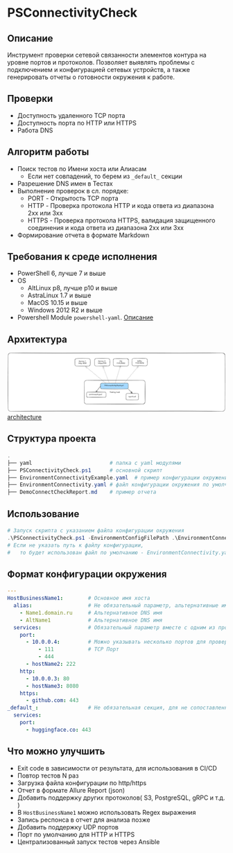 # PSConnectivityCheck

## Описание

Инструмент проверки сетевой связанности элементов контура на уровне портов и протоколов. Позволяет выявлять проблемы с подключением и конфигурацией сетевых устройств, а также генерировать отчеты о готовности окружения к работе.

## Проверки

- Доступность удаленного TCP порта
- Доступность порта по  HTTP или HTTPS
- Работа DNS

## Алгоритм работы

- Поиск тестов по Имени хоста или Алиасам
  - Если нет совпадений, то берем из `_default_` секции
- Разрешение DNS имен в Тестах
- Выполнение проверок в сл. порядке:
  - PORT - Открытость TCP порта
  - HTTP - Проверка протокола HTTP и кода ответа из диапазона 2xx или 3xx
  - HTTPS - Проверка протокола HTTPS, валидация защищенного соединения и кода ответа из диапазона 2xx или 3xx
- Формирование отчета в формате Markdown  

## Требования к среде исполнения

- PowerShell 6, лучше 7 и выше
- OS
  - AltLinux p8, лучше p10 и выше
  - AstraLinux 1.7 и выше
  - MacOS 10.15 и выше
  - Windows 2012 R2 и выше
- Powershell Module `powershell-yaml`. [Описание](yaml/readme.md)

## Архитектура

![architecture](architecture.png)
[architecture](architecture.excalidraw)

## Структура проекта

```powershell
.
├── yaml                         # папка с yaml модулями
├── PSConnectivityCheck.ps1      # основной скрипт
├── EnvironmentConnectivityExample.yaml  # пример конфигурации окружения
├── EnvironmentConnectivity.yaml # файл конфигурации окружения по умолчанию
├── DemoConnectCheckReport.md    # пример отчета
```

## Использование

```powershell
# Запуск скрипта с указанием файла конфигурации окружения
.\PSConnectivityCheck.ps1 -EnvironmentConfigFilePath .\EnvironmentConnectivityExample.yaml
# Если не указать путь к файлу конфигурации, 
#   то будет использован файл по умолчанию - EnvironmentConnectivity.yaml
```

## Формат конфигурации окружения

```yaml
---
HostBusinessName1:        # Основное имя хоста
  alias:                  # Не обязательный параметр, альтернативные имена хоста
    - Name1.domain.ru     # Альтернативное DNS имя
    - AltName1            # Альтернативное DNS имя
  services:               # Обязательный параметр вместе с одним из протоколов
    port:
      - 10.0.0.4:         # Можно указывать несколько портов для проверки
          - 111           # TCP Порт
          - 444
      - hostName2: 222
    http:
      - 10.0.0.3: 80
      - hostName3: 8080
    https:
      - github.com: 443
_default_:                # Не обязательная секция, для не сопоставленных хостов
  services:
    port:
      - huggingface.co: 443
```

## Что можно улучшить

- Exit code в зависимости от результата, для использования в CI/CD
- Повтор тестов N раз
- Загрузка файла конфигурации по http/https
- Отчет в формате Allure Report (json)
- Добавить поддержку других протоколов( S3, PostgreSQL, gRPC и т.д. )
- В `HostBusinessName1` можно использовать Regex выражения
- Запись респонса в отчет для анализа позже
- Добавить поддержку UDP портов
- Порт по умолчанию для HTTP и HTTPS
- Централизованный запуск тестов через Ansible
